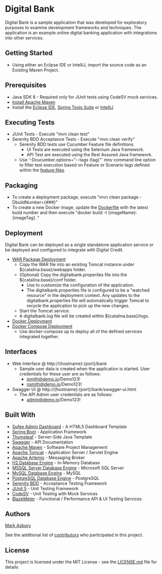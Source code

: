 # Digital Bank

Digital Bank is a sample application that was developed for exploratory purposes to examine development frameworks and techniques. The application is an example online digital banking application with integrations into other services.

## Getting Started

* Using either an Eclipse IDE or IntelliJ, import the source code as an Existing Maven Project. 

## Prerequisites

* Java SDK 8 - Required only for JUnit tests using CodeSV mock services.
* [Install Apache Maven](https://maven.apache.org/install.html)
* Install the [Eclipse IDE](https://www.eclipse.org/ide/), [Spring Tools Suite](https://spring.io/tools) or [IntelliJ](https://www.jetbrains.com/idea/)

## Executing Tests

* JUnit Tests - Execute "mvn clean test"
* Serenity BDD Acceptance Tests - Execute "mvn clean verify"
  * Serenity BDD tests use Cucumber Feature file definitions. 
    * UI Tests are executed using the Selenium Java framework.
    * API Test are executed using the Rest Assured Java framework.
  * Use '-Dcucumber.options="--tags {tag}"' mnv command line option to filter test execution based on Feature or Scenario tags defined within the [feature files](src/test/resources/features).

## Packaging

* To create a deployment package, execute "mvn clean package -DbuildNumber={###}"
* To create a new Docker image, update the [Dockerfile](Dockerfile) with the latest build number and then execute "docker build -t {imageName}:{imageTag} ."

## Deployment

Digital Bank can be deployed as a single standalone application service or be deployed and configured to integrate with Digital Credit.

* [WAR Package Deployment](https://bintray.com/asburymr/Digital-Bank/Digital-Bank)
  * Copy the WAR file into an existing Tomcat instance under ${catalina.base}/webapps folder. 
  * (Optional) Copy the digitalbank.properites file into the ${catalina.base}/conf folder. 
    * Use to customize the configuration of the application.
    * The digitalbank.properties file is configured to be a "watched resource" in the deployment context. Any updates to the digitalbank.properties file will automatically trigger Tomcat to recycle the application to pick up the new changes.
  * Start the Tomcat service.
  * A digitalbank.log file will be created within ${catalina.base}/logs.
* [Docker Deployment](https://hub.docker.com/r/asburymr/digitalbank)
* [Docker Compose Deployment](docker-compose.yml)
  * Use docker-compose up to deploy all of the defined services integrated together.

## Interfaces

* Web Interface @ http://{hostname}:{port}/bank
  * Sample user data is created when the application is started. User credentials for these user are as follows:
    * jsmith@demo.io/Demo123!
    * nsmith@demo.io/Demo123!
* Swagger UI @ http://{hostname}:{port}/bank/swagger-ui.html
  * The API Admin user credentials are as follows:
    * admin@demo.io/Demo123!

## Built With

* [Sufee Admin Dashboard](https://github.com/rockmantic2018/sufee-admin-dashboard-master) - A HTML5 Dashboard Template
* [Spring Boot](https://spring.io/projects/spring-boot) - Application Framework
* [Thymeleaf](https://www.thymeleaf.org/) - Server-Side Java Template
* [Swagger](https://swagger.io/) - API Documentation
* [Apache Maven](https://maven.apache.org/) - Software Project Management
* [Apache Tomcat](http://tomcat.apache.org/) - Application Server / Servlet Engine
* [Apache Artemis](https://activemq.apache.org/components/artemis/) - Messaging Broker
* [H2 Database Engine](https://www.h2database.com/html/main.html) - In-Memory Database
* [MSSQL Server Database Engine](https://www.microsoft.com/en-us/sql-server/default.aspx) - Microsoft SQL Server
* [MySQL Database Engine](https://www.mysql.com/) - MySQL 
* [PostgreSQL Database Engine](https://www.postgresql.org/) - PostgreSQL
* [Serenity BDD](http://www.thucydides.info/#/) - Acceptance Testing Framework
* [JUnit 5](https://junit.org/junit5/) - Unit Testing Framework
* [CodeSV](http://codesv.io/) - Unit Testing with Mock Services
* [BlazeMeter](https://www.blazemeter.com/) - Functional / Performance API & UI Testing Services


## Authors

[Mark Asbury](https://github.com/asburymr)

See the additional list of [contributors](https://github.com/asburymr/Digital-Bank/graphs/contributors) who participated in this project.

## License

This project is licensed under the MIT License - see the [LICENSE.md](LICENSE.md) file for details
